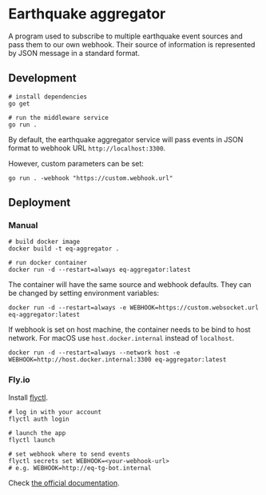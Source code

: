 # Earthquake aggregator 

A program used to subscribe to multiple earthquake event sources and pass them to our own webhook. Their source of information is represented by JSON message in a standard format. 

## Development

```shell
# install dependencies
go get 

# run the middleware service
go run . 
```

By default, the earthquake aggregator service will pass events in JSON format to webhook URL `http://localhost:3300`.

However, custom parameters can be set:
```shell
go run . -webhook "https://custom.webhook.url"
```

## Deployment

### Manual

```shell
# build docker image
docker build -t eq-aggregator .

# run docker container
docker run -d --restart=always eq-aggregator:latest
```

The container will have the same source and webhook defaults. They can be changed by setting environment variables:
````shell
docker run -d --restart=always -e WEBHOOK=https://custom.websocket.url eq-aggregator:latest
````

If webhook is set on host machine, the container needs to be bind to host network. For macOS use `host.docker.internal` instead of `localhost`.

````shell
docker run -d --restart=always --network host -e WEBHOOK=http://host.docker.internal:3300 eq-aggregator:latest
````

### Fly.io

Install [flyctl](https://fly.io/docs/flyctl/installing/).

```shell
# log in with your account
flyctl auth login

# launch the app
flyctl launch

# set webhook where to send events 
flyctl secrets set WEBHOOK=<your-webhook-url>
# e.g. WEBHOOK=http://eq-tg-bot.internal
```

Check [the official documentation](https://fly.io/docs/flyctl/).
